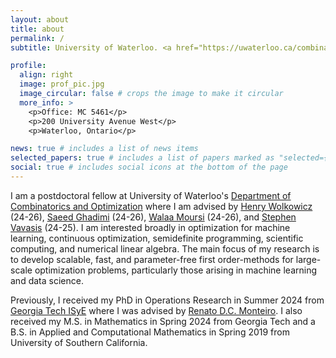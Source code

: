 ```yaml
---
layout: about
title: about
permalink: /
subtitle: University of Waterloo. <a href="https://uwaterloo.ca/combinatorics-and-optimization/" target="_blank">Department of Combinatorics and Optimization</a>. Faculty of Mathematics.

profile:
  align: right
  image: prof_pic.jpg
  image_circular: false # crops the image to make it circular
  more_info: >
    <p>Office: MC 5461</p>
    <p>200 University Avenue West</p>
    <p>Waterloo, Ontario</p>

news: true # includes a list of news items
selected_papers: true # includes a list of papers marked as "selected={true}"
social: true # includes social icons at the bottom of the page
---
```


I am a postdoctoral fellow at University of Waterloo's [Department of Combinatorics and Optimization](https://uwaterloo.ca/combinatorics-and-optimization/) where I am advised by [Henry Wolkowicz](https://www.math.uwaterloo.ca/~hwolkowi/) (24-26), [Saeed Ghadimi](https://sites.google.com/view/sghadimi/home) (24-26), [Walaa Moursi](https://sites.google.com/view/walaa-moursi/home) (24-26), and [Stephen Vavasis](https://uwaterloo.ca/scholar/vavasis/home) (24-25). I am interested broadly in optimization for machine learning, continuous optimization, semidefinite programming, scientific computing, and numerical linear algebra. The main focus of my research is to develop scalable, fast, and parameter-free first order-methods for large-scale optimization problems, particularly those arising in machine learning and data science.

Previously, I received my PhD in Operations Research in Summer 2024 from [Georgia Tech ISyE](https://www.isye.gatech.edu) where I was advised by [Renato D.C. Monteiro](https://sites.gatech.edu/renato-monteiro/). I also received my M.S. in Mathematics in Spring 2024 from Georgia Tech and a B.S. in Applied and Computational Mathematics in Spring 2019 from University of Southern California. 


